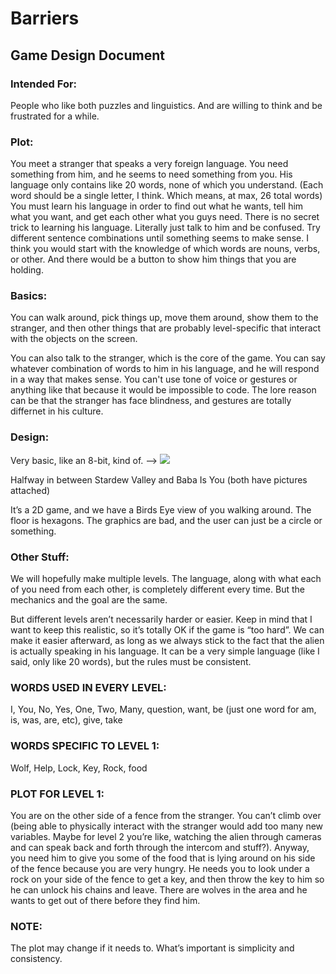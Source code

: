 # Barriers
## Game Design Document

### Intended For:
People who like both puzzles and linguistics. And are willing to think and be frustrated for a while.

### Plot:
You meet a stranger that speaks a very foreign language. You need something from him, and he seems to need something from you. His language only contains like 20 words, none of which you understand. (Each word should be a single letter, I think. Which means, at max, 26 total words) You must learn his language in order to find out what he wants, tell him what you want, and get each other what you guys need. There is no secret trick to learning his language. Literally just talk to him and be confused. Try different sentence combinations until something seems to make sense. I think you would start with the knowledge of which words are nouns, verbs, or other. And there would be a button to show him things that you are holding.


### Basics:
You can walk around, pick things up, move them around, show them to the stranger, and then other things that are probably level-specific that interact with the objects on the screen.

You can also talk to the stranger, which is the core of the game. You can say whatever combination of words to him in his language, and he will respond in a way that makes sense. You can't use tone of voice or gestures or anything like that because it would be impossible to code. The lore reason can be that the stranger has face blindness, and gestures are totally differnet in his culture.

### Design:
Very basic, like an 8-bit, kind of. --> ![](https://github.com/sozalpasan1/The-Alien/blob/main/image1.png)

Halfway in between Stardew Valley and Baba Is You (both have pictures attached)

It’s a 2D game, and we have a Birds Eye view of you walking around. The floor is hexagons. The graphics are bad, and the user can just be a circle or something.

### Other Stuff:
We will hopefully make multiple levels. The language, along with what each of you need from each other, is completely different every time. But the mechanics and the goal are the same.

But different levels aren’t necessarily harder or easier. Keep in mind that I want to keep this realistic, so it’s totally OK if the game is “too hard”. We can make it easier afterward, as long as we always stick to the fact that the alien is actually speaking in his language. It can be a very simple language (like I said, only like 20 words), but the rules must be consistent. 



### WORDS USED IN EVERY LEVEL:
I, You, No, Yes, One, Two, Many, question, want, be (just one word for am, is, was, are, etc), give, take


### WORDS SPECIFIC TO LEVEL 1:
Wolf, Help, Lock, Key, Rock, food


### PLOT FOR LEVEL 1:
You are on the other side of a fence from the stranger. You can’t climb over (being able to physically interact with the stranger would add too many new variables. Maybe for level 2 you’re like, watching the alien through cameras and can speak back and forth through the intercom and stuff?). Anyway, you need him to give you some of the food that is lying around on his side of the fence because you are very hungry. He needs you to look under a rock on your side of the fence to get a key, and then throw the key to him so he can unlock his chains and leave. There are wolves in the area and he wants to get out of there before they find him.



### NOTE:
The plot may change if it needs to. What’s important is simplicity and consistency.